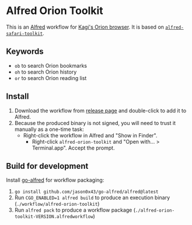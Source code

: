 # Alfred Orion Toolkit

This is an [Alfred](https://www.alfredapp.com) workflow for [Kagi's Orion browser](https://browser.kagi.com). It is based on [`alfred-safari-toolkit`](https://github.com/addozhang/alfred-safari-toolkit).

## Keywords

- `ob` to search Orion bookmarks
- `oh` to search Orion history
- `or` to search Orion reading list

## Install

1. Download the workflow from [release page](https://github.com/chriszarate/alfred-orion-toolkit/releases) and double-click to add it to Alfred.
2. Because the produced binary is not signed, you will need to trust it manually as a one-time task:
   - Right-click the workflow in Alfred and "Show in Finder".
	 - Right-click `alfred-orion-toolkit` and "Open with... > Terminal.app". Accept the prompt.

## Build for development

Install [go-alfred](https://github.com/jason0x43/go-alfred) for workflow packaging:

1. `go install github.com/jason0x43/go-alfred/alfred@latest`
2. Run `CGO_ENABLED=1 alfred build` to produce an execution binary (`./workflow/alfred-orion-toolkit`)
3. Run `alfred pack` to produce a workflow package (`./alfred-orion-toolkit-VERSION.alfredworkflow`)
